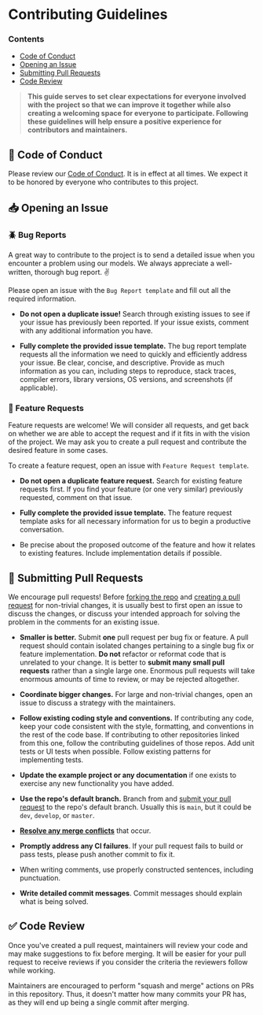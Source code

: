 # Contributing Guidelines

### Contents

- [Code of Conduct](#book-code-of-conduct)
- [Opening an Issue](#inbox_tray-opening-an-issue)
- [Submitting Pull Requests](#repeat-submitting-pull-requests)
- [Code Review](#white_check_mark-code-review)

> **This guide serves to set clear expectations for everyone involved with the project so that we can improve it together while also creating a welcoming space for everyone to participate. Following these guidelines will help ensure a positive experience for contributors and maintainers.**

## :book: Code of Conduct

Please review our [Code of Conduct](code-of-conduct.md). It is in effect at all times. We expect it to be honored by everyone who contributes to this project. 

## :inbox_tray: Opening an Issue

### :beetle: Bug Reports

A great way to contribute to the project is to send a detailed issue when you encounter a problem using our models. We always appreciate a well-written, thorough bug report. :v:

Please open an issue with the `Bug Report template` and fill out all the required information.

- **Do not open a duplicate issue!** Search through existing issues to see if your issue has previously been reported. If your issue exists, comment with any additional information you have.

- **Fully complete the provided issue template.** The bug report template requests all the information we need to quickly and efficiently address your issue. Be clear, concise, and descriptive. Provide as much information as you can, including steps to reproduce, stack traces, compiler errors, library versions, OS versions, and screenshots (if applicable).

### :love_letter: Feature Requests

Feature requests are welcome! We will consider all requests, and get back on whether we are able to accept the request and if it fits in with the vision of the project. We may ask you to create a pull request and contribute the desired feature in some cases. 

To create a feature request, open an issue with `Feature Request template`.

- **Do not open a duplicate feature request.** Search for existing feature requests first. If you find your feature (or one very similar) previously requested, comment on that issue.

- **Fully complete the provided issue template.** The feature request template asks for all necessary information for us to begin a productive conversation. 

- Be precise about the proposed outcome of the feature and how it relates to existing features. Include implementation details if possible.

## :repeat: Submitting Pull Requests

We encourage pull requests! Before [forking the repo](https://help.github.com/en/github/getting-started-with-github/fork-a-repo) and [creating a pull request](https://help.github.com/en/github/collaborating-with-issues-and-pull-requests/proposing-changes-to-your-work-with-pull-requests) for non-trivial changes, it is usually best to first open an issue to discuss the changes, or discuss your intended approach for solving the problem in the comments for an existing issue.

- **Smaller is better.** Submit **one** pull request per bug fix or feature. A pull request should contain isolated changes pertaining to a single bug fix or feature implementation. **Do not** refactor or reformat code that is unrelated to your change. It is better to **submit many small pull requests** rather than a single large one. Enormous pull requests will take enormous amounts of time to review, or may be rejected altogether. 

- **Coordinate bigger changes.** For large and non-trivial changes, open an issue to discuss a strategy with the maintainers.

- **Follow existing coding style and conventions.** If contributing any code, keep your code consistent with the style, formatting, and conventions in the rest of the code base. If contributing to other repositories linked from this one, follow the contributing guidelines of those repos. Add unit tests or UI tests when possible. Follow existing patterns for implementing tests.

- **Update the example project or any documentation** if one exists to exercise any new functionality you have added.

- **Use the repo's default branch.** Branch from and [submit your pull request](https://help.github.com/en/github/collaborating-with-issues-and-pull-requests/creating-a-pull-request-from-a-fork) to the repo's default branch. Usually this is `main`, but it could be `dev`, `develop`, or `master`.

- **[Resolve any merge conflicts](https://help.github.com/en/github/collaborating-with-issues-and-pull-requests/resolving-a-merge-conflict-on-github)** that occur.

- **Promptly address any CI failures**. If your pull request fails to build or pass tests, please push another commit to fix it. 

- When writing comments, use properly constructed sentences, including punctuation.

- **Write detailed commit messages**. Commit messages should explain what is being solved.


## :white_check_mark: Code Review

Once you've created a pull request, maintainers will review your code and may make suggestions to fix before merging. It will be easier for your pull request to receive reviews if you consider the criteria the reviewers follow while working.

Maintainers are encouraged to perform "squash and merge" actions on PRs in this repository. Thus, it doesn't matter how many commits your PR has, as they will end up being a single commit after merging.

